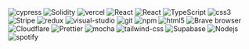 <div style="flex">
<img alt="cypress" src="https://img.shields.io/badge/-cypress-%23E5E5E5?style=flat-square&logo=cypress&logoColor=058a5e" />
<img alt="Solidity" src="https://img.shields.io/badge/Solidity-%23363636.svg?style=flat-square&logo=solidity&logoColor=white" />
<img alt="vercel" src="https://img.shields.io/badge/vercel-%23000000.svg?style=flat-square&logo=vercel&logoColor=white" />
<img alt="React" src="https://img.shields.io/badge/Next-black?style=flat-square&logo=next.js&logoColor=white" />
<img alt="React" src="https://img.shields.io/badge/-React-45b8d8?style=flat-square&logo=react&logoColor=white" />
<img alt="TypeScript" src="https://img.shields.io/badge/-TypeScript-007ACC?style=flat-square&logo=typescript&logoColor=white" />
<img alt="css3" src="https://img.shields.io/badge/css3-%231572B6.svg?style=flat-square&logo=css3&logoColor=white" />
<img alt="Stripe" src="https://img.shields.io/badge/Stripe-626CD9?style=flat-square&logo=Stripe&logoColor=white" />
<img alt="redux" src="https://img.shields.io/badge/-Redux-764ABC?style=flat-square&logo=redux&logoColor=white" />
<img alt="visual-studio" src="https://img.shields.io/badge/Visual%20Studio-5C2D91.svg?style=flat-square&logo=visual-studio&logoColor=white" />
<img alt="git" src="https://img.shields.io/badge/-Git-F05032?style=flat-square&logo=git&logoColor=white" />
<img alt="npm" src="https://img.shields.io/badge/-NPM-CB3837?style=flat-square&logo=npm&logoColor=white" />
<img alt="html5" src="https://img.shields.io/badge/-HTML5-E34F26?style=flat-square&logo=html5&logoColor=white" />
<img alt="Brave browser" src="https://img.shields.io/badge/-Brave_Browser-FB542B?style=flat-square&logo=brave&logoColor=white" />
<img alt="Cloudflare" src="https://img.shields.io/badge/Cloudflare-F38020?style=flat-square&logo=Cloudflare&logoColor=white" />
<img alt="Prettier" src="https://img.shields.io/badge/-Prettier-F7B93E?style=flat-square&logo=prettier&logoColor=white" />
<img alt="mocha" src="https://img.shields.io/badge/-mocha-%238D6748?style=flat-square&logo=mocha&logoColor=white" />
<img alt="tailwind-css" src="https://img.shields.io/badge/tailwindcss-%2338B2AC.svg?style=flat-square&logo=tailwind-css&logoColor=white" />
<img alt="Supabase" src="https://img.shields.io/badge/-Supabase-3ECF8E?style=flat-square&logo=supabase&logoColor=white" />
<img alt="Nodejs" src="https://img.shields.io/badge/-Nodejs-43853d?style=flat-square&logo=Node.js&logoColor=white" />
<img alt="spotify" src="https://img.shields.io/badge/Spotify-1ED760?style=flat-square&logo=spotify&logoColor=white" />
</div>
